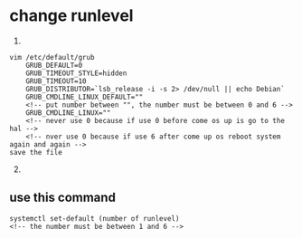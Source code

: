 # change runlevel

1.

    vim /etc/default/grub
        GRUB_DEFAULT=0
        GRUB_TIMEOUT_STYLE=hidden
        GRUB_TIMEOUT=10
        GRUB_DISTRIBUTOR=`lsb_release -i -s 2> /dev/null || echo Debian`
        GRUB_CMDLINE_LINUX_DEFAULT="" 
        <!-- put number between "", the number must be between 0 and 6 -->
        GRUB_CMDLINE_LINUX=""
        <!-- never use 0 because if use 0 before come os up is go to the hal -->
        <!-- nver use 0 because if use 6 after come up os reboot system again and again -->
    save the file

2.

## use this command
    systemctl set-default (number of runlevel)
    <!-- the number must be between 1 and 6 -->





















